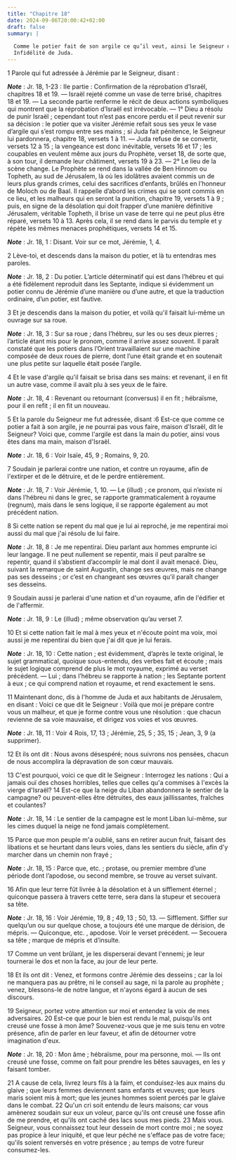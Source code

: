 ```yaml
---
title: "Chapitre 18"
date: 2024-09-06T20:00:42+02:00
draft: false
summary: |
  
  Comme le potier fait de son argile ce qu’il veut, ainsi le Seigneur dispose de son peuple comme il lui plaît.
  Infidélité de Juda.
---
```



1 Parole qui fut adressée à Jérémie par le Seigneur, disant :

***Note*** :  Jr. 18, 1-23 : IIe partie : Confirmation de la réprobation d’Israël, chapitres 18 et 19. ― Israël rejeté comme un vase de terre brisé, chapitres 18 et 19. ― La seconde partie renferme le récit de deux actions symboliques qui montrent que la réprobation d’Israël est irrévocable. ― 1° Dieu a résolu de punir Israël ; cependant tout n’est pas encore perdu et il peut revenir sur sa décision : le potier que va visiter Jérémie refait sous ses yeux le vase d’argile qui s’est rompu entre ses mains ; si Juda fait pénitence, le Seigneur lui pardonnera, chapitre 18, versets 1 à 11. ― Juda refuse de se convertir, versets 12 à 15 ; la vengeance est donc inévitable, versets 16 et 17 ; les coupables en veulent même aux jours du Prophète, verset 18, de sorte que, à son tour, il demande leur châtiment, versets 19 à 23. ― 2° Le lieu de la scène change. Le Prophète se rend dans la vallée de Ben Hinnom ou Topheth, au sud de Jérusalem, là où les idolâtres avaient commis un de leurs plus grands crimes, celui des sacrifices
d’enfants, brûlés en l’honneur de Moloch ou de Baal. Il rappelle d’abord les crimes qui se sont commis en ce lieu, et les malheurs qui en seront la punition, chapitre 19, versets 1 à 9 ; puis, en signe de la désolation qui doit frapper d’une manière définitive Jérusalem, véritable Topheth, il brise un vase de terre qui ne peut plus être réparé, versets 10 à 13. Après cela, il se rend dans le parvis du temple et y répète les mêmes menaces prophétiques, versets 14 et 15.

***Note*** :  Jr. 18, 1 : Disant. Voir sur ce mot, Jérémie, 1, 4.

2 Lève-toi, et descends dans la maison du potier, et là tu entendras mes paroles.

***Note*** :  Jr. 18, 2 : Du potier. L’article déterminatif qui est dans l’hébreu et qui a été fidèlement reproduit dans les Septante, indique si évidemment un potier connu de Jérémie d’une manière ou d’une autre, et que la traduction ordinaire, d’un potier, est fautive.


3 Et je descendis dans la maison du potier, et voilà qu'il faisait lui-même un ouvrage sur sa roue.

***Note*** :  Jr. 18, 3 : Sur sa roue ; dans l’hébreu, sur les ou ses deux pierres ; l’article étant mis pour le pronom, comme il arrive assez souvent. Il paraît constaté que les potiers dans l’Orient travaillaient sur une machine composée de deux roues de pierre, dont l’une était grande et en soutenait une plus petite sur laquelle était posée l’argile.

4 Et le vase d'argile qu'il faisait se brisa dans ses mains: et revenant, il en fit un autre vase, comme il avait plu à ses yeux de le faire.

***Note*** :  Jr. 18, 4 : Revenant ou retournant (conversus) il en fit ; hébraïsme, pour il en refit ; il en fit un nouveau.


5 Et la parole du Seigneur me fut adressée, disant :6 Est-ce que comme ce potier a fait à son argile, je ne pourrai pas vous faire, maison d'Israël, dit le Seigneur? Voici que, comme l'argile est dans la main du potier, ainsi vous êtes dans ma main, maison d'Israël.

***Note*** :  Jr. 18, 6 : Voir Isaïe, 45, 9 ; Romains, 9, 20.

7 Soudain je parlerai contre une nation, et contre un royaume, afin de l'extirper et de le détruire, et de le perdre entièrement.

***Note*** :  Jr. 18, 7 : Voir Jérémie, 1, 10. ― Le (illud) ; ce pronom, qui n’existe ni dans l’hébreu ni dans le grec, se rapporte grammaticalement à royaume (regnum), mais dans le sens logique, il se rapporte également au mot précédent nation.

8 Si cette nation se repent du mal que je lui ai reproché, je me repentirai moi aussi du mal que j'ai résolu de lui faire.

***Note*** :  Jr. 18, 8 : Je me repentirai. Dieu parlant aux hommes emprunte ici leur langage. Il ne peut nullement se repentir, mais il peut paraître se repentir, quand il s’abstient d’accomplir le mal dont il avait menacé. Dieu, suivant la remarque de saint Augustin, change ses œuvres, mais ne change pas ses desseins ; or c’est en changeant ses œuvres qu’il paraît changer ses desseins.

9 Soudain aussi je parlerai d'une nation et d'un royaume, afin de l'édifier et de l'affermir.

***Note*** :  Jr. 18, 9 : Le (illud) ; même observation qu’au verset 7.

10 Et si cette nation fait le mal à mes yeux et n'écoute point ma voix, moi aussi je me repentirai du bien que j'ai dit que je lui ferais.

***Note*** :  Jr. 18, 10 : Cette nation ; est évidemment, d’après le texte original, le sujet grammatical, quoique sous-entendu, des verbes fait et écoute ; mais le sujet logique comprend de plus le mot royaume, exprimé au verset précédent. ― Lui ; dans l’hébreu se rapporte à nation ; les Septante portent à eux ; ce qui comprend nation et royaume, et rend exactement le sens.


11 Maintenant donc, dis à l'homme de Juda et aux habitants de Jérusalem, en disant : Voici ce que dit le Seigneur : Voilà que moi je prépare contre vous un malheur, et que je forme contre vous une résolution : que chacun revienne de sa voie mauvaise, et dirigez vos voies et vos œuvres.

***Note*** :  Jr. 18, 11 : Voir 4 Rois, 17, 13 ; Jérémie, 25, 5 ; 35, 15 ; Jean, 3, 9 (a supprimer).

12 Et ils ont dit : Nous avons désespéré; nous suivrons nos pensées, chacun de nous accomplira la dépravation de son cœur mauvais.


13 C'est pourquoi, voici ce que dit le Seigneur : Interrogez les nations : Qui a jamais ouï des choses horribles, telles que celles qu'a commises à l'excès la vierge d'Israël? 14 Est-ce que la neige du Liban abandonnera le sentier de la campagne? ou peuvent-elles être détruites, des eaux jaillissantes, fraîches et coulantes?

***Note*** :  Jr. 18, 14 : Le sentier de la campagne est le mont Liban lui-même, sur les cimes duquel la neige ne fond jamais complètement.

15 Parce que mon peuple m'a oublié, sans en retirer aucun fruit, faisant des libations et se heurtant dans leurs voies, dans les sentiers du siècle, afin d'y marcher dans un chemin non frayé ;

***Note*** :  Jr. 18, 15 : Parce que, etc. ; protase, ou premier membre d’une période dont l’apodose, ou second membre, se trouve au verset suivant.

16 Afin que leur terre fût livrée à la désolation et à un sifflement éternel ; quiconque passera à travers cette terre, sera dans la stupeur et secouera sa tête.

***Note*** :  Jr. 18, 16 : Voir Jérémie, 19, 8 ; 49, 13 ; 50, 13. ― Sifflement. Siffler sur quelqu’un ou sur quelque chose, a toujours été une marque de dérision, de mépris. ― Quiconque, etc. , apodose. Voir le verset précédent. ― Secouera sa tête ; marque de mépris et d’insulte.

17 Comme un vent brûlant, je les disperserai devant l'ennemi; je leur tournerai le dos et non la face, au jour de leur perte.


18 Et ils ont dit : Venez, et formons contre Jérémie des desseins ; car la loi ne manquera pas au prêtre, ni le conseil au sage, ni la parole au prophète ; venez, blessons-le de notre langue, et n'ayons égard à aucun de ses discours.


19 Seigneur, portez votre attention sur moi et entendez la voix de mes adversaires. 20 Est-ce que pour le bien est rendu le mal, puisqu'ils ont creusé une fosse à mon âme? Souvenez-vous que je me suis tenu en votre présence, afin de parler en leur faveur, et afin de détourner votre imagination d'eux.

***Note*** :  Jr. 18, 20 : Mon âme ; hébraïsme, pour ma personne, moi. ― Ils ont creusé une fosse, comme on fait pour prendre les bêtes sauvages, en les y faisant tomber.

21 A cause de cela, livrez leurs fils à la faim, et conduisez-les aux mains du glaive ; que leurs femmes deviennent sans enfants et veuves; que leurs maris soient mis à mort; que les jeunes hommes soient percés par le glaive dans le combat. 22 Qu'un cri soit entendu de leurs maisons; car vous amènerez soudain sur eux un voleur, parce qu'ils ont creusé une fosse afin de me prendre, et qu'ils ont caché des lacs sous mes pieds. 23 Mais vous. Seigneur, vous connaissez tout leur dessein de mort contre moi ; ne soyez pas propice à leur iniquité, et que leur péché ne s'efface pas de votre face; qu'ils soient renversés en votre présence ; au temps de votre fureur consumez-les.

